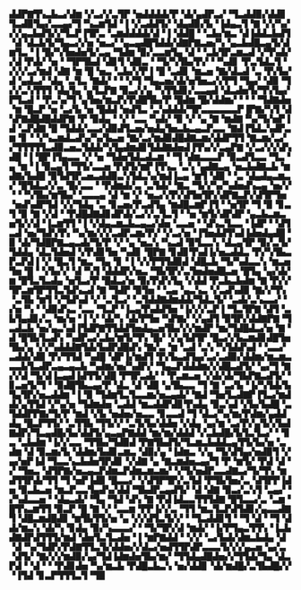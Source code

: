 ▟▟▛▇▜▚▃▙▃▞▟▆▝▞▃▞▞▃▜▛▝▅▟▟▟▟▞▛▝▟▞▄▟▛▃▞▝▜▃▟▟▉▞▟▟▊▜▃▟▉▜▄▞▃▃▄▞▜▝▚▃▆▜▟▝▐▝▞▃▟▟▜▞▝▟▄▟▉▞▙▝▐▟▄▃▜▝▇▝▞▞▚▞▞▞▄▃▙▟▜▞▞▜▃▛▐▜▛▃▝▃▆▟▟▟▟▞▟▝▐▝▟▟█▝▝▃▙▞▆▃▝▟▐▟▟▃▙▟▜▝▟▝▟▃▙▜▞▜▄▃▞▞▅▝▅▃▞▝▄▃▄▟█▜▟▟▞▟▇▛▇▃▅▞▚▝▄▃▙▟█▃▄▜▞▟▆▜▃▝▐▝█▞▚▜▅▟▅▜▞▃▄▝▜▟▆▝▉▞▃▃▆▜▄▝▟▝▝▃▙▜▛▃▆▃▟▝▞▜▚▟▞▞▟▝▛▟▞▝▅▝▝▜▛▜▙▟▝▟▊▜▝▟▉▃▝▝▜▞▚▜▙▞▛▞▝▝▚▟▊▝▛▃▜▟▃▜▝▞▞▞▃▞▆▟▝▟▇▝▆▝█▝▅▃▝▃▙▞▞▛▐▝█▝▃▟▊▝▆▃▅▝▇▞▟▃▟▝▃▝▛▞▙▞▟▝▄▟▃▞▝▟▄▝▃▜▃▝▇▟▞▝▝▝▞▜▝▜▄▃▅▞▟▞▅▜▅▃▞▞▛▜▝▜▄▞▝▟▉▝▜▞▞▃▚▜▜▜▝▟▄▜▄▝▄▜▃▛▇▝▉▃▞▞▄▝▚▜▜▟▊▞▃▃▄▟▝▟▃▟▅▜▞▜▚▜▄▞▛▜▃▟▝▝▛▃▚▞▜▝▄▜▅▞▆▃▛▞▛▟█▜▙▞▛▝█▟▆▝█▞▟▟▆▞▝▝▝▝▜▟▇▟▅▝▆▝█▃▛▝▅▝▃▞▙▝▅▝█▟▟▝▅▟▜▃▝▃▚▟▟▟▞▜▛▃▃▃▃▃▃▛▐▛▇▞▚▜▝▟▚▛▇▟█▟█▟▟▛▇▝▛▝▉▟▄▝▝▞▝▃▃▝▚▟▞▝▉▝▞▝▄▝▇▝▆▟▇▝▚▞▜▞▅▛▐▟▝▃▛▟▇▝█▝▜▟▟▞▃▃▞▟▉▟▜▃▅▞▅▟▄▜▅▃▙▃▄▃▛▃▃▝▇▟▐▜▟▃▚▟▛▃▆▝▊▝▝▞▚▃▆▟▃▟▚▞▚▞▙▃▅▝▇▞▃▞▆▟▉▟█▟▇▃▆▞▟▟▛▜▜▝▇▃▆▞▃▞▞▜▜▜▜▜▃▟▉▃▅▃▜▟▟▞▚▜▄▟▆▟▊▜▟▟▇▟▅▟▐▜▚▞▞▃▄▛▇▝▞▃▞▞▞▟▚▟█▝▐▝█▛▐▜▄▃▃▝▞▝▅▝▜▟▅▜▟▃▟▃▆▝▝▜▝▟▆▃▃▃▛▝▉▃▟▜▃▃▝▜▃▝▄▝▆▝▐▝▉▃▄▜▝▜▜▞▃▃▅▝▛▟▜▞▆▛▐▜▚▃▝▃▚▝▄▟▇▃▄▝▅▃▙▟▇▃▙▝▆▟▇▞▙▟█▝▉▜▟▜▛▃▅▃▟▟▉▃▚▜▟▃▚▞▆▟▐▃▄▝▆▜▝▟▉▝▝▃▝▟▄▟▄▃▆▃▞▝█▜▟▃▞▞▃▝█▞▃▃▝▝▛▟▆▟▞▃▝▃▜▟▞▝▇▃▝▜▞▞▚▞▚▟▅▟▚▃▄▝▅▞▞▝▝▝▚▜▙▞▆▜▙▞▝▃▃▃▄▝▟▝▆▝▞▝▅▃▞▞▛▞▟▜▅▜▛▞▟▛▇▃▛▞▟▜▛▜▅▝▅▟▚▟▛▜▟▝▞▞▜▟▄▝▃▝▊▃▅▞▛▃▟▜▄▝▆▟█▃▆▛▐▜▝▝▅▜▛▝▜▝▉▝▊▃▜▝▉▝▇▝▞▟▝▝▛▟█▟▇▟▊▟▛▟▞▃▞▞▃▜▃▜▝▝▅▝▆▜▞▟▛▟▛▝▄▃▙▃▆▃▅▜▞▞▟▝▐▃▆▜▜▝▐▝▞▟▄▃▆▃▙▃▄▃▞▟▅▝▃▃▅▝▝▟▚▃▜▃▃▝▐▟▛▝▝▟▜▃▟▝▅▞▜▟▚▜▚▝▚▞▆▞▞▞▃▟▛▃▆▞▛▞▝▞▃▞▅▝▐▜▅▟▟▜▚▟▐▟▅▟▄▟█▝▉▝▟▞▜▟█▛▇▃▄▃▟▞▜▞▛▝▞▝▄▝▅▃▚▝▚▃▟▝▉▜▃▃▚▝▟▃▄▜▛▝▉▞▃▜▞▜▟▟▄▝▟▃▜▟▅▟▝▞▛▟▊▜▅▝▚▟▊▝█▛▇▝▊▟▊▜▚▟▐▞▅▃▟▟▃▝▛▞▚▜▙▃▛▃▛▟▐▝▞▝█▃▜▝▆▃▝▜▄▝▊▝▐▝▞▞▛▜▜▟▉▟▝▟█▃▙▝▜▞▚▟▃▃▚▝▆▃▅▜▅▝█▝▝▞▙▞▞▝▟▝▚▜▝▟▟▟▛▞▅▃▝▜▙▜▛▞▃▜▅▟▅▟█▃▅▝█▜▄▝▄▞▟▞▆▝█▜▃▜▃▟▄▝▅▜▃▞▛▝█▟▃▞▅▝▉▞▛▟▚▜▄▝▞▟▟▝▛▃▙▃▙▟▆▝▇▝▛▞▞▜▛▃▆▜▛▜▜▃▜▟▚▃▟▝▇▝▜▟▛▝▉▜▅▝▝▃▄▝▄▃▚▃▝▞▃▟▚▟▉▝▇▞▞▜▚▝▃▜▙▝▆▜▝▞▜▟▚▟▝▞▝▃▜▃▞▝▃▜▟▟▇▟▆▟▟▞▜▟▃▜▞▝▃▟▞▃▚▃▃▞▝▞▅▝▚▝▝▟▉▟▚▃▝▃▃▝▜▃▛▝▐▃▄▜▚▟▟▜▅▝▐▞▞▞▃▛▐▝▜▃▜▛▇▝▟▜▝▃▙▜▄▟▊▞▃▝▆▞▅▝▐▝▞▝▟▞▚▝▟▞▛▜▅▝▚▛▇▞▝▞▄▟▜▝▉▜▛▞▟▟▇▛▇▝▜▃▟▃▙▝▅▞▄▃▚▟▐▜▟▛▇▜▜▟▟▜▅▟▄▃▅▜▙▞▞▞▆▟▛▝▆▞▜▟█▟▃▞▅▝▇▝▟▝█▜▙▜▃▟▚▝▚▟▛▃▞▃▙▞▆▜▞▜▚▝█▞▝▞▄▜▟▜▛▝█▃▞▞▙▃▆▟▊▟█▜▅▜▙▞▄▝▞▞▚▟▟▟▇▜▟▞▙▟▛▟█▟▚▝▇▞▃▝▆▝▃▟▝▃▚▝▚▜▟▟▚▟▝▝▃▃▞▃▟▟▞▟▉▝▛▞▜▜▟▝▚▟█▝▟▛▐▞▆▟▜▝▛▞▙▃▟▜▄▞▃▞▃▟▉▞▟▟▆▞▆▃▆▃▃▃▙▜▃▟▛▃▄▃▄▃▙▝▚▟▆▞▅▞▚▟▛▞▝▜▄▃▛▟▟▟▆▞▞▟█▃▟▜▞▝▄▞▜▝▇▞▞▟▝▜▞▟▐▃▄▟▐▟▜▜▞▟█▝▛▜▛▃▟▞▝▝▛▃▆▃▅▝▞▟▞▟▞▜▙▛▇▃▟▜▞▝▊▃▅▜▞▜▝▝▉▟█▜▙▃▄▞▛▝▟▃▝▟▝▟▉▝▄▜▙▃▃▝▜▝▇▝▃▞▙▝▐▞▚▜▟▞▙▜▄▜▛▞▅▃▟▟▆▝▐▝▉▝▜▟▆▜▃▜▃▃▆▞▅▃▄▟▞▝▇▟▝▜▅▜▃▟▇▛▐▜▃▞▆▟▟▞▄▜▜▟▝▞▚▞▅▝▜▟▆▟▅▝▃▟▟▝▆▃▟▟▛▟▊▜▚▟▄▝▉▃▚▟▝▞▙▞▙▟█▝▃▜▟▟▛▛▇▞▜▞▛▝▆▟▝▞▙▝▅▟▅▞▅▃▃▝▊▃▃▟▝▜▝▟▃▞▚▞▆▞▛▟▆▞▄▟▟▟▄▝█▃▛▜▜▞▝▃▜▜▙▝▜▜▞▞▝▃▜▞▙▞▟▟▅▝▞▟▄▝▄▞▆▝▃▞▛▞▄▜▞▞▙▟▇▟▛▞▜▃▄▟█▞▙▞▟▟▜▞▄▃▄▛▇▟▟▝▆▞▆▞▟▟▟▝▞▃▙▟█▞▙▜▃▜▃▞▝▝▊▃▝▃▙▟▆▝▐▞▞▃▃▝▜▜▙▞▜▟▉▟▝▛▇▜▙▟▜▞▜▃▆▃▙▟▟▃▄▜▜▞▙▞▅▝▃▟▆▝▟▝▉▃▆▞▙▝▟▟▆▞▙▟▊▃▆▃▝▟▉▞▄▝▐▟▆▃▝▞▄▝▜▞▟▜▄▞▅▟▉▜▝▞▄▞▅▛▐▟▝▜▃▃▚▃▙▟▅▜▛▟▊▝▞▟▇▝▄▝▇▃▆▟▅▃▄▞▜▝▛▝▆▜▞▝▛▟▝▟▝▞▝▜▅▃▝▟▜▛▇▞▅▃▄▃▛▟▆▃▛▟▆▃▆▃▆▞▝▞▜▞▅▟▛▃▃▟▇▃▞▜▞▜▚▝▆▟▜▜▛▟▞▜▜▝▜▝▅▛▐▟▉▝█▃▃▞▝▞▟▜▛▜▛▞▃▜▟▝▛▜▙▜▅▞▃▝▟▜▛▛▐▟▅▝▉▃▙▃▅▝▆▃▛▃▃▜▄▟▚▞▟▟▝▜▙▟▛▃▄▟▜▞▝▟▝▟▇▝▉▃▞▃▚▜▝▃▄▞▝▞▚▟▃▃▅▝▝▟▄▃▟▞▝▜▄▝▜▟▝▟▚▝▇▝▛▟▐▟▃▃▜▜▜▟▇▝█▜▃▃▞▃▝▃▆▝█▜▚▃▆▜▜▝▉▃▛▝█▝▇▝▞▝▃▃▆▝▛▛▐▞▞▃▝▜▜▝▆▃▜▃▛▟▜▟▊▞▄▃▃▟▇▜▝▟█▃▆▟█▟▊▝▆▜▙▜▜▞▅▝▄▝▞▞▟▜▃▜▞▞▝▝▜▃▟▟▊▜▝▝▜▝▟▝▝▜▝▟▟▞▆▃▚▝▟▞▚▝▊▟▄▝▉▞▚▃▃▃▞▝▝▜▞▜▛▞▟▝▆▟▞▝▐▞▛▜▄▃▜▜▚▝▐▃▙▟▇▟▛▟▜▜▜▞▆▟▝▟▅▜▃▜▃▟▅▝▐▝▆▛▇▟▟▝▝▞▞▝▃▞▙▟▞▟▆▃▙▟▄▝▟▝▟▝▚▞▜▟▛▞▛▟▇▜▜▃▜▞▟▟▅▞▞▟▃▞▅▟▜▜▛▟▛▃▃▃▜▞▞▞▄▃▅▝▄▞▃▝▟▜▞▝▇▞▞▞▆▟▉▞▄▞▜▟▐▟▆▟▅▜▙▞▆▞▝▜▜▟▄▟█▟▅▞▞▜▜▟▞▜▄▝▟▃▛▟▝▝▟▝▝▝▛▟▊▟▅▝▚▞▆▃▙▝▛▟█▃▙▃▚▝▅▞▟▟▊▝▟▞▆▟█▞▃▜▙▟█▞▞▝▐▜▟▝▊▃▛▜▜▜▃▜▝▜▉
